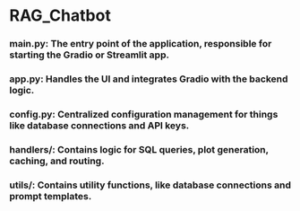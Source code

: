 # RAG_Chatbot

### main.py: The entry point of the application, responsible for starting the Gradio or Streamlit app.
### app.py: Handles the UI and integrates Gradio with the backend logic.
### config.py: Centralized configuration management for things like database connections and API keys.
### handlers/: Contains logic for SQL queries, plot generation, caching, and routing.
### utils/: Contains utility functions, like database connections and prompt templates.
